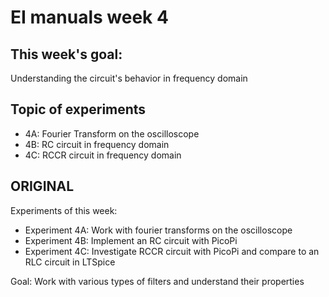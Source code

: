<!-- #region -->
# EI manuals week 4

## This week's goal: 
Understanding the circuit's behavior in frequency domain

## Topic of experiments

- 4A: Fourier Transform on the oscilloscope
- 4B: RC circuit in frequency domain
- 4C: RCCR circuit in frequency domain

## ORIGINAL
Experiments of this week:
- Experiment 4A: Work with fourier transforms on the oscilloscope
- Experiment 4B: Implement an RC circuit with PicoPi
- Experiment 4C: Investigate RCCR circuit with PicoPi and compare to an RLC circuit in LTSpice 


Goal: Work with various types of filters and understand their properties 
<!-- #endregion -->
